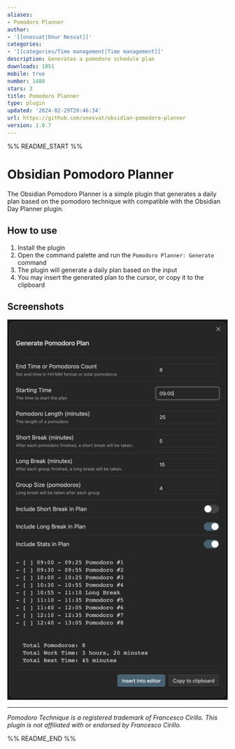 ```yaml
---
aliases:
- Pomodoro Planner
author:
- '[[onesvat|Onur Nesvat]]'
categories:
- '[[categories/Time management|Time management]]'
description: Generates a pomodoro schedule plan
downloads: 1851
mobile: true
number: 1488
stars: 3
title: Pomodoro Planner
type: plugin
updated: '2024-02-29T20:46:34'
url: https://github.com/onesvat/obsidian-pomodoro-planner
version: 1.0.7
---
```


%% README_START %%

# Obsidian Pomodoro Planner

The Obsidian Pomodoro Planner is a simple plugin that generates a daily plan based on the pomodoro technique with compatible with the Obsidian Day Planner plugin.

## How to use

1. Install the plugin
2. Open the command palette and run the `Pomodoro Planner: Generate` command
3. The plugin will generate a daily plan based on the input
4. You may insert the generated plan to the cursor, or copy it to the clipboard

## Screenshots

![Screenshot](https://raw.githubusercontent.com/onesvat/obsidian-pomodoro-planner/HEAD/pomodoro-planner.png)

---

*Pomodoro Technique is a registered trademark of Francesco Cirillo. This plugin is not affiliated with or endorsed by Francesco Cirillo.*


%% README_END %%